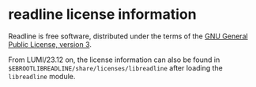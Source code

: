 # readline license information

Readline is free software, distributed under the terms of the 
[GNU General Public License, version 3](http://www.gnu.org/licenses/gpl.html).

From LUMI/23.12 on, the license information can also be found in
`$EBROOTLIBREADLINE/share/licenses/libreadline` after loading the
`libreadline` module.
